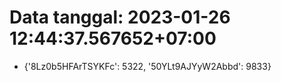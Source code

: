 # Data tanggal: 2023-01-26 12:44:37.567652+07:00

* {'8Lz0b5HFArTSYKFc': 5322, '50YLt9AJYyW2Abbd': 9833}
